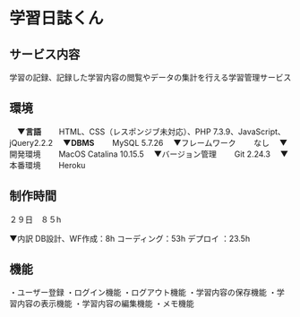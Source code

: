 # 学習日誌くん

## サービス内容
学習の記録、記録した学習内容の閲覧やデータの集計を行える学習管理サービス

## 環境
　**▼言語**
　　HTML、CSS（レスポンジブ未対応）、PHP 7.3.9、JavaScript、jQuery2.2.2
　**▼DBMS**
　　MySQL 5.7.26
　▼フレームワーク
　　なし
　▼開発環境
　　MacOS Catalina 10.15.5
　▼バージョン管理
　　Git 2.24.3
　▼本番環境
　　Heroku

## 制作時間
２９日　８５h

▼内訳
DB設計、WF作成：8h
コーディング：53h
デプロイ ：23.5h　

## 機能
・ユーザー登録
・ログイン機能
・ログアウト機能
・学習内容の保存機能
・学習内容の表示機能
・学習内容の編集機能
・メモ機能

